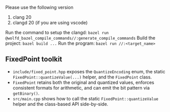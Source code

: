 Please use the following version

1. clang 20
2. clangd 20 (if you are using vscode)

Run the command to setup the clangd: `bazel run @wolfd_bazel_compile_commands//:generate_compile_commands`
Build the project: `bazel build ...`
Run the program: `bazel run //:<target_name>`

## FixedPoint toolkit

- `include/fixed_point.hpp` exposes the `QuantizeEncoding` enum, the static `FixedPoint::quantizeValue(...)` helper, and the `FixedPoint` class.
- `FixedPoint` retains both the original and quantized values, enforces consistent formats for arithmetic, and can emit the bit pattern via `getBinary()`.
- `src/main.cpp` shows how to call the static `FixedPoint::quantizeValue` helper and the class-based API side-by-side.

